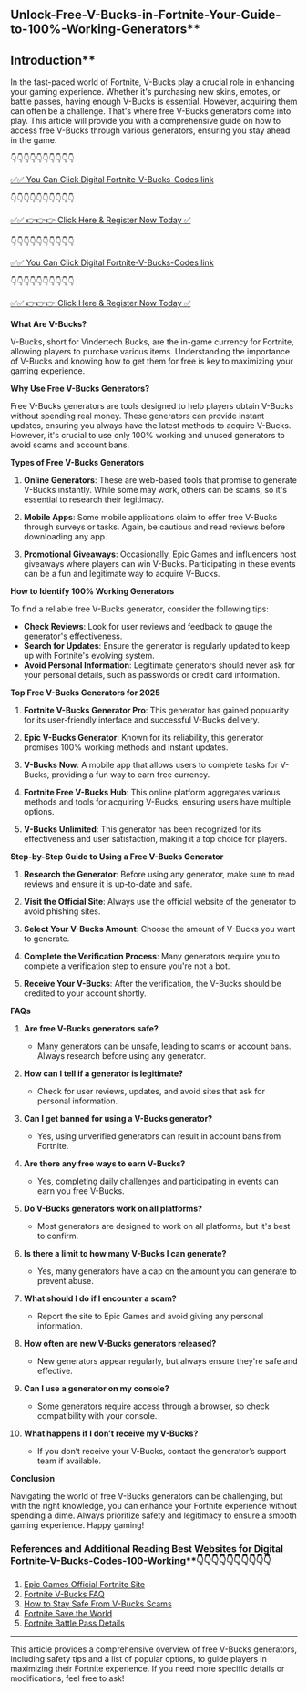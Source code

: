 ##  Unlock-Free-V-Bucks-in-Fortnite-Your-Guide-to-100%-Working-Generators**

## Introduction**

In the fast-paced world of Fortnite, V-Bucks play a crucial role in enhancing your gaming experience. Whether it's purchasing new skins, emotes, or battle passes, having enough V-Bucks is essential. However, acquiring them can often be a challenge. That's where free V-Bucks generators come into play. This article will provide you with a comprehensive guide on how to access free V-Bucks through various generators, ensuring you stay ahead in the game.

👇👇👇👇👇👇👇👇👇👇

[✅✅ You Can Click Digital Fortnite-V-Bucks-Codes link](https://dmfarid.com/fortnite/)

 👇👇👇👇👇👇👇👇👇👇

 [✅✅ 👉👉👉 Click Here & Register Now Today ✅](https://dmfarid.com/fortnite/)
 
 👇👇👇👇👇👇👇👇👇👇

[✅✅ You Can Click Digital Fortnite-V-Bucks-Codes link](https://dmfarid.com/fortnite/)

 👇👇👇👇👇👇👇👇👇👇

 [✅✅ 👉👉👉 Click Here & Register Now Today ✅](https://dmfarid.com/fortnite/)

**What Are V-Bucks?**

V-Bucks, short for Vindertech Bucks, are the in-game currency for Fortnite, allowing players to purchase various items. Understanding the importance of V-Bucks and knowing how to get them for free is key to maximizing your gaming experience.

**Why Use Free V-Bucks Generators?**

Free V-Bucks generators are tools designed to help players obtain V-Bucks without spending real money. These generators can provide instant updates, ensuring you always have the latest methods to acquire V-Bucks. However, it's crucial to use only 100% working and unused generators to avoid scams and account bans.

**Types of Free V-Bucks Generators**

1. **Online Generators**: These are web-based tools that promise to generate V-Bucks instantly. While some may work, others can be scams, so it's essential to research their legitimacy.

2. **Mobile Apps**: Some mobile applications claim to offer free V-Bucks through surveys or tasks. Again, be cautious and read reviews before downloading any app.

3. **Promotional Giveaways**: Occasionally, Epic Games and influencers host giveaways where players can win V-Bucks. Participating in these events can be a fun and legitimate way to acquire V-Bucks.

**How to Identify 100% Working Generators**

To find a reliable free V-Bucks generator, consider the following tips:

- **Check Reviews**: Look for user reviews and feedback to gauge the generator's effectiveness.
- **Search for Updates**: Ensure the generator is regularly updated to keep up with Fortnite's evolving system.
- **Avoid Personal Information**: Legitimate generators should never ask for your personal details, such as passwords or credit card information.

**Top Free V-Bucks Generators for 2025**

1. **Fortnite V-Bucks Generator Pro**: This generator has gained popularity for its user-friendly interface and successful V-Bucks delivery.

2. **Epic V-Bucks Generator**: Known for its reliability, this generator promises 100% working methods and instant updates.

3. **V-Bucks Now**: A mobile app that allows users to complete tasks for V-Bucks, providing a fun way to earn free currency.

4. **Fortnite Free V-Bucks Hub**: This online platform aggregates various methods and tools for acquiring V-Bucks, ensuring users have multiple options.

5. **V-Bucks Unlimited**: This generator has been recognized for its effectiveness and user satisfaction, making it a top choice for players.

**Step-by-Step Guide to Using a Free V-Bucks Generator**

1. **Research the Generator**: Before using any generator, make sure to read reviews and ensure it is up-to-date and safe.

2. **Visit the Official Site**: Always use the official website of the generator to avoid phishing sites.

3. **Select Your V-Bucks Amount**: Choose the amount of V-Bucks you want to generate.

4. **Complete the Verification Process**: Many generators require you to complete a verification step to ensure you're not a bot.

5. **Receive Your V-Bucks**: After the verification, the V-Bucks should be credited to your account shortly.

**FAQs**

1. **Are free V-Bucks generators safe?**
   - Many generators can be unsafe, leading to scams or account bans. Always research before using any generator.

2. **How can I tell if a generator is legitimate?**
   - Check for user reviews, updates, and avoid sites that ask for personal information.

3. **Can I get banned for using a V-Bucks generator?**
   - Yes, using unverified generators can result in account bans from Fortnite.

4. **Are there any free ways to earn V-Bucks?**
   - Yes, completing daily challenges and participating in events can earn you free V-Bucks.

5. **Do V-Bucks generators work on all platforms?**
   - Most generators are designed to work on all platforms, but it's best to confirm.

6. **Is there a limit to how many V-Bucks I can generate?**
   - Yes, many generators have a cap on the amount you can generate to prevent abuse.

7. **What should I do if I encounter a scam?**
   - Report the site to Epic Games and avoid giving any personal information.

8. **How often are new V-Bucks generators released?**
   - New generators appear regularly, but always ensure they're safe and effective.

9. **Can I use a generator on my console?**
   - Some generators require access through a browser, so check compatibility with your console.

10. **What happens if I don’t receive my V-Bucks?**
    - If you don’t receive your V-Bucks, contact the generator’s support team if available.

**Conclusion**

Navigating the world of free V-Bucks generators can be challenging, but with the right knowledge, you can enhance your Fortnite experience without spending a dime. Always prioritize safety and legitimacy to ensure a smooth gaming experience. Happy gaming!

 ### References and Additional Reading Best Websites for Digital  Fortnite-V-Bucks-Codes-100-Working**👇👇👇👇👇👇👇👇👇👇

1. [Epic Games Official Fortnite Site](https://sthcodes.com/fortnite/)
2. [Fortnite V-Bucks FAQ](https://dmfarid.com/fortnite/)
3. [How to Stay Safe From V-Bucks Scams](https://dmfarid.com/fortnite/)
4. [Fortnite Save the World](https://dmfarid.com/fortnite//)
5. [Fortnite Battle Pass Details](https://dmfarid.com/fortnite/)


---

This article provides a comprehensive overview of free V-Bucks generators, including safety tips and a list of popular options, to guide players in maximizing their Fortnite experience. If you need more specific details or modifications, feel free to ask!